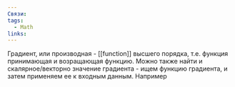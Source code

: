 ```yaml
---
Связи: 
tags:
  - Math
links:
---
```

Градиент, или производная - [[function]] высшего порядка, т.е. функция принимающая и возращающая функцию.
Можно также найти и скалярное/векторно значение градиента - ищем функцию градиента, и затем применяем ее к входным данным.
Например